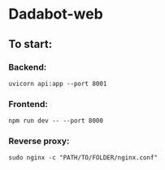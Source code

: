 # Dadabot-web

## To start:
### Backend:

    uvicorn api:app --port 8001

### Frontend:

    npm run dev -- --port 8000

### Reverse proxy:

    sudo nginx -c "PATH/TO/FOLDER/nginx.conf"


